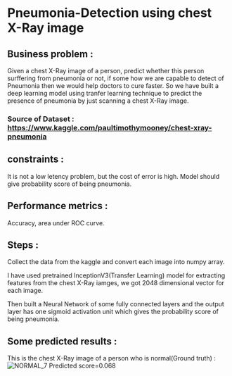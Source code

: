 # Pneumonia-Detection using chest X-Ray image
## Business problem :
Given a chest X-Ray image of a person, predict whether this person surffering from pneumonia or not, if some how we are capable to detect of Pneumonia then we would help doctors to cure faster.
So we have built a deep learning model using tranfer learning technique to predict the presence of pneumonia by just scanning a chest X-Ray image.
### Source of Dataset : https://www.kaggle.com/paultimothymooney/chest-xray-pneumonia
## constraints :
It is not a low letency problem, but the cost of error is high. Model should give probability score of being pneumonia.
## Performance metrics :
Accuracy, area under ROC curve.
## Steps :
Collect the data from the kaggle and convert each image into numpy array.

I have used pretrained InceptionV3(Transfer Learning) model for extracting features from the chest X-Ray iamges, we got 2048 dimensional vector for each image.

Then built a Neural Network of some fully connected layers and the output layer has one sigmoid activation unit which gives the probability score of being pneumonia.

## Some predicted results :
This is the chest X-Ray image of a person who is normal(Ground truth) :
![NORMAL_7](https://user-images.githubusercontent.com/41646536/86440066-74d96580-bd27-11ea-8c3c-1baa570243a6.jpeg)  Predicted score=0.068
